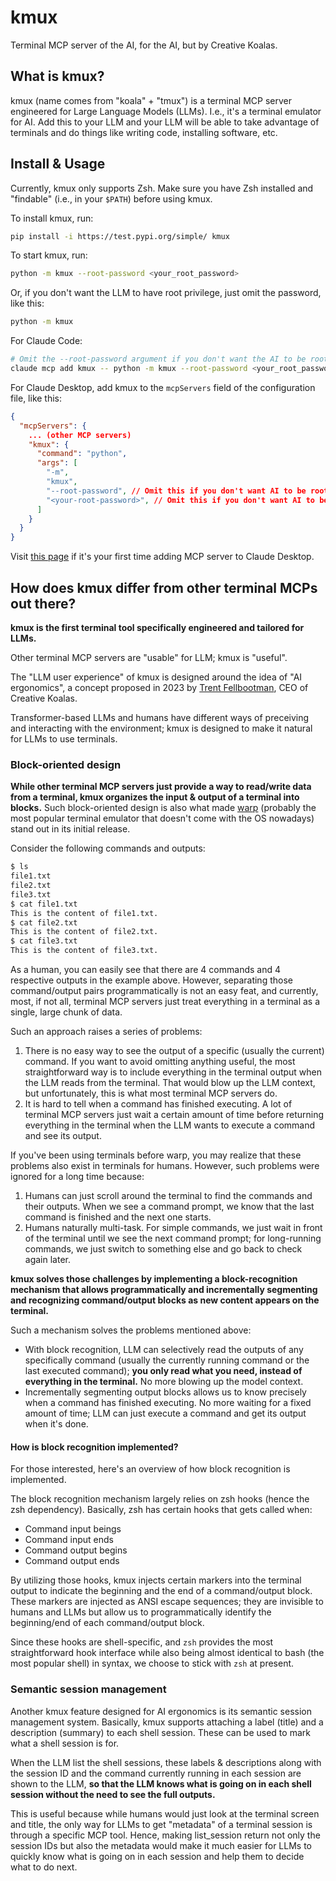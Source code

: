 # kmux

Terminal MCP server of the AI, for the AI, but by Creative Koalas.

## What is kmux?

kmux (name comes from "koala" + "tmux")
is a terminal MCP server engineered for Large Language Models (LLMs).
I.e., it's a terminal emulator for AI.
Add this to your LLM and your LLM will be able to take advantage of terminals
and do things like writing code, installing software, etc.

## Install & Usage

Currently, kmux only supports Zsh.
Make sure you have Zsh installed and "findable" (i.e., in your `$PATH`)
before using kmux.

To install kmux, run:

```bash
pip install -i https://test.pypi.org/simple/ kmux
```

To start kmux, run:

```bash
python -m kmux --root-password <your_root_password>
```

Or, if you don't want the LLM to have root privilege, just omit the password, like this:

```bash
python -m kmux
```

For Claude Code:

```bash
# Omit the --root-password argument if you don't want the AI to be root
claude mcp add kmux -- python -m kmux --root-password <your_root_password>
```

For Claude Desktop, add kmux to the `mcpServers` field of the configuration file, like this:

```json
{
  "mcpServers": {
    ... (other MCP servers)
    "kmux": {
      "command": "python",
      "args": [
        "-m",
        "kmux",
        "--root-password", // Omit this if you don't want AI to be root
        "<your-root-password>", // Omit this if you don't want AI to be root
      ]
    }
  }
}
```

Visit [this page](https://modelcontextprotocol.io/docs/develop/connect-local-servers)
if it's your first time adding MCP server to Claude Desktop.

## How does kmux differ from other terminal MCPs out there?

**kmux is the first terminal tool specifically engineered and tailored for LLMs.**

Other terminal MCP servers are "usable" for LLM;
kmux is "useful".

The "LLM user experience" of kmux is designed around the idea of "AI ergonomics",
a concept proposed in 2023 by [Trent Fellbootman](https://x.com/TFellbootman), CEO of Creative Koalas.

Transformer-based LLMs and humans have different ways of preceiving and interacting with the environment;
kmux is designed to make it natural for LLMs to use terminals.

### Block-oriented design

**While other terminal MCP servers just provide a way to read/write data from a terminal,
kmux organizes the input & output of a terminal into blocks.**
Such block-oriented design is also what made [warp](https://www.warp.dev/)
(probably the most popular terminal emulator that doesn't come with the OS nowadays)
stand out in its initial release.

Consider the following commands and outputs:

```bash
$ ls
file1.txt
file2.txt
file3.txt
$ cat file1.txt
This is the content of file1.txt.
$ cat file2.txt
This is the content of file2.txt.
$ cat file3.txt
This is the content of file3.txt.
```

As a human, you can easily see that there are 4 commands and 4 respective outputs
in the example above.
However, separating those command/output pairs programmatically is not an easy feat,
and currently, most, if not all, terminal MCP servers
just treat everything in a terminal as a single, large chunk of data.

Such an approach raises a series of problems:

1. There is no easy way to see the output of a specific (usually the current) command.
If you want to avoid omitting anything useful,
the most straightforward way is to include everything in the terminal output
when the LLM reads from the terminal.
That would blow up the LLM context,
but unfortunately, this is what most terminal MCP servers do.
2. It is hard to tell when a command has finished executing.
A lot of terminal MCP servers just wait a certain amount of time before
returning everything in the terminal
when the LLM wants to execute a command and see its output.

If you've been using terminals before warp,
you may realize that these problems also exist in terminals for humans.
However, such problems were ignored for a long time
because:

1. Humans can just scroll around the terminal to find the commands and their outputs.
When we see a command prompt,
we know that the last command is finished and the next one starts.
2. Humans naturally multi-task.
For simple commands, we just wait in front of the terminal until we see the next command prompt;
for long-running commands, we just switch to something else and go back to check again later.

**kmux solves those challenges by implementing a block-recognition mechanism
that allows programmatically and incrementally segmenting and recognizing
command/output blocks as new content appears on the terminal.**

Such a mechanism solves the problems mentioned above:

- With block recognition,
LLM can selectively read the outputs of any specifically command
(usually the currently running command or the last executed command);
**you only read what you need, instead of everything in the terminal.**
No more blowing up the model context.
- Incrementally segmenting output blocks allows us to know precisely when a command has finished executing.
No more waiting for a fixed amount of time;
LLM can just execute a command and get its output when it's done.

#### How is block recognition implemented?

For those interested, here's an overview of how block recognition is implemented.

The block recognition mechanism largely relies on zsh hooks
(hence the zsh dependency).
Basically, zsh has certain hooks that gets called when:

- Command input beings
- Command input ends
- Command output begins
- Command output ends

By utilizing those hooks,
kmux injects certain markers into the terminal output to indicate the beginning and the end of a command/output block.
These markers are injected as ANSI escape sequences;
they are invisible to humans and LLMs
but allow us to programmatically identify the beginning/end of each command/output block.

Since these hooks are shell-specific,
and `zsh` provides the most straightforward hook interface
while also being almost identical to bash (the most popular shell) in syntax,
we choose to stick with `zsh` at present.

### Semantic session management

Another kmux feature designed for AI ergonomics is its semantic session management system.
Basically, kmux supports attaching a label (title) and a description (summary)
to each shell session.
These can be used to mark what a shell session is for.

When the LLM list the shell sessions,
these labels & descriptions along with the session ID and the command currently running in each session are shown to the LLM,
**so that the LLM knows what is going on in each shell session
without the need to see the full outputs.**

This is useful because while humans would just look at the terminal screen and title,
the only way for LLMs to get "metadata" of a terminal session is through a specific MCP tool.
Hence, making list_session return not only the session IDs but also the metadata
would make it much easier for LLMs to quickly know what is going on in each session
and help them to decide what to do next.
